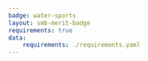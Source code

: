 ```yaml
---
badge: water-sports
layout: smb-merit-badge
requirements: true
data:
    requirements: ./requirements.yaml
---
```

